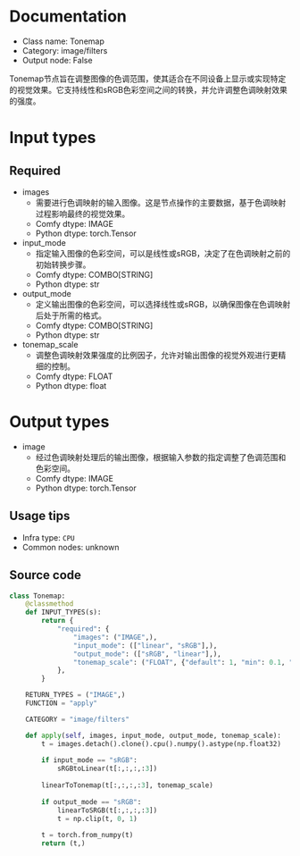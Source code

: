
# Documentation
- Class name: Tonemap
- Category: image/filters
- Output node: False

Tonemap节点旨在调整图像的色调范围，使其适合在不同设备上显示或实现特定的视觉效果。它支持线性和sRGB色彩空间之间的转换，并允许调整色调映射效果的强度。

# Input types
## Required
- images
    - 需要进行色调映射的输入图像。这是节点操作的主要数据，基于色调映射过程影响最终的视觉效果。
    - Comfy dtype: IMAGE
    - Python dtype: torch.Tensor
- input_mode
    - 指定输入图像的色彩空间，可以是线性或sRGB，决定了在色调映射之前的初始转换步骤。
    - Comfy dtype: COMBO[STRING]
    - Python dtype: str
- output_mode
    - 定义输出图像的色彩空间，可以选择线性或sRGB，以确保图像在色调映射后处于所需的格式。
    - Comfy dtype: COMBO[STRING]
    - Python dtype: str
- tonemap_scale
    - 调整色调映射效果强度的比例因子，允许对输出图像的视觉外观进行更精细的控制。
    - Comfy dtype: FLOAT
    - Python dtype: float

# Output types
- image
    - 经过色调映射处理后的输出图像，根据输入参数的指定调整了色调范围和色彩空间。
    - Comfy dtype: IMAGE
    - Python dtype: torch.Tensor


## Usage tips
- Infra type: `CPU`
- Common nodes: unknown


## Source code
```python
class Tonemap:
    @classmethod
    def INPUT_TYPES(s):
        return {
            "required": {
                "images": ("IMAGE",),
                "input_mode": (["linear", "sRGB"],),
                "output_mode": (["sRGB", "linear"],),
                "tonemap_scale": ("FLOAT", {"default": 1, "min": 0.1, "max": 10, "step": 0.01}),
            },
        }

    RETURN_TYPES = ("IMAGE",)
    FUNCTION = "apply"

    CATEGORY = "image/filters"

    def apply(self, images, input_mode, output_mode, tonemap_scale):
        t = images.detach().clone().cpu().numpy().astype(np.float32)
        
        if input_mode == "sRGB":
            sRGBtoLinear(t[:,:,:,:3])
        
        linearToTonemap(t[:,:,:,:3], tonemap_scale)
        
        if output_mode == "sRGB":
            linearToSRGB(t[:,:,:,:3])
            t = np.clip(t, 0, 1)
        
        t = torch.from_numpy(t)
        return (t,)

```

